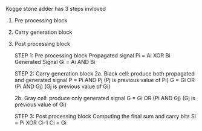 Kogge stone adder has 3 steps invloved
1. Pre processing block
2. Carry generation block
3. Post processing block

    STEP 1:  Pre processing block
    Propagated signal Pi = Ai XOR Bi
    Generated Signal Gi = Ai AND Bi

    STEP 2:  Carry generation block
    2a. Black cell: produce both propagated and generated signal
        P = Pi AND Pj (Pj is previous value of Pi)
        G = Gi OR (Pi AND Gj) (Gj is previous value of Gi)

    2b. Gray cell: produce only generated signal
         G = Gi OR (Pi AND Gj) (Gj is previous value of Gi)

    STEP 3: Post processing block
    Computing the final sum and carry bits
        Si = Pi XOR Ci-1
        Ci = Gi
